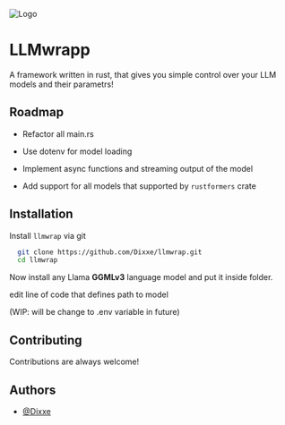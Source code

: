 
![Logo](https://dev-to-uploads.s3.amazonaws.com/uploads/articles/th5xamgrr6se0x5ro4g6.png)


# LLMwrapp

A framework written in rust, that gives you simple control over your LLM models and their parametrs!


## Roadmap

- Refactor all main.rs

- Use dotenv for model loading

- Implement async functions and streaming output of the model

- Add support for all models that supported by `rustformers` crate

## Installation

Install `llmwrap` via git

```bash
  git clone https://github.com/Dixxe/llmwrap.git
  cd llmwrap
```
Now install any Llama **GGMLv3** language model and put it inside folder.

edit line of code that defines path to model

(WIP: will be change to .env variable in future)    

## Contributing

Contributions are always welcome!


## Authors

- [@Dixxe](https://github.com/Dixxe)

